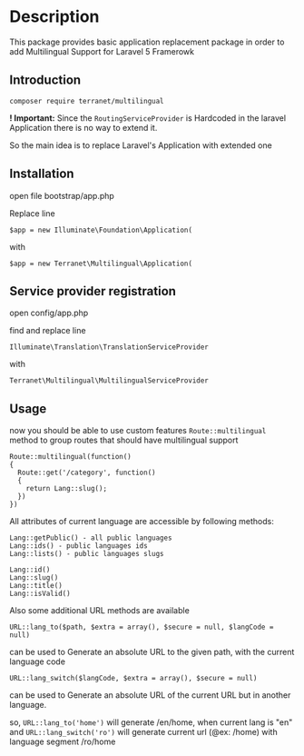 # Description

This package provides basic application replacement package in order to add Multilingual Support for Laravel 5 Framerowk

## Introduction

`composer require terranet/multilingual`

**! Important:** Since the `RoutingServiceProvider` is Hardcoded in the laravel Application there is no way to extend it.

So the main idea is to replace Laravel's Application with extended one

## Installation

open file bootstrap/app.php

Replace line

`$app = new Illuminate\Foundation\Application(`

with

`$app = new Terranet\Multilingual\Application(`


## Service provider registration

open config/app.php

find and replace line

`Illuminate\Translation\TranslationServiceProvider`

with

`Terranet\Multilingual\MultilingualServiceProvider`


## Usage

now you should be able to use custom features `Route::multilingual` method to group routes that should have multilingual support

    Route::multilingual(function()
    {
      Route::get('/category', function()
      {
        return Lang::slug();
      })
    })

All attributes of current language are accessible by following methods:

    Lang::getPublic() - all public languages
    Lang::ids() - public languages ids
    Lang::lists() - public languages slugs
    
    Lang::id()
    Lang::slug()
    Lang::title()
    Lang::isValid()


Also some additional URL methods are available

    URL::lang_to($path, $extra = array(), $secure = null, $langCode = null)

can be used to Generate an absolute URL to the given path, with the current language code

    URL::lang_switch($langCode, $extra = array(), $secure = null) 
    
can be used to Generate an absolute URL of the current URL but in another language.

so, `URL::lang_to('home')` will generate /en/home, when current lang is "en"
and `URL::lang_switch('ro')` will generate current url (@ex: /home) with language segment /ro/home